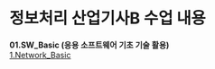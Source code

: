 # 정보처리 산업기사B 수업 내용

**01.SW_Basic (응용 소프트웨어 기초 기술 활용)**       
[1.Network_Basic](01.SW_Basic/1.Network_Basic/README.md)
